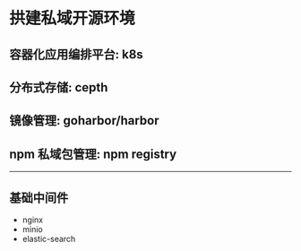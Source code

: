 # 拱建私域开源环境

## 容器化应用编排平台: k8s

## 分布式存储: cepth

## 镜像管理: goharbor/harbor

## npm 私域包管理: npm registry

___


## 基础中间件

- nginx
- minio
- elastic-search